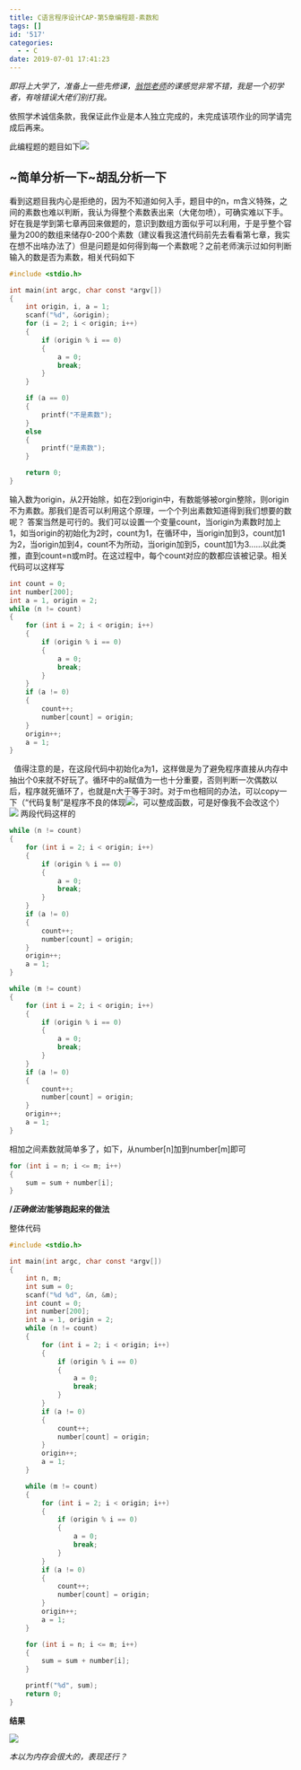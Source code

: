 ```yaml
---
title: C语言程序设计CAP-第5章编程题-素数和
tags: []
id: '517'
categories:
  - - C
date: 2019-07-01 17:41:23
---
```


_即将上大学了，准备上一些先修课，[翁恺老师](https://www.icourse163.org/u/wengkai)的课感觉非常不错，我是一个初学者，有啥错误大佬们别打我。_

依照学术诚信条款，我保证此作业是本人独立完成的，未完成该项作业的同学请完成后再来。

此编程题的题目如下![](https://wordpress-1253676827.file.myqcloud.com/wp-content/uploads/2019/07/TIM截图20190701163507.png)

## ~简单分析一下~胡乱分析一下

看到这题目我内心是拒绝的，因为不知道如何入手，题目中的n，m含义特殊，之间的素数也难以判断，我认为得整个素数表出来（大佬勿喷），可确实难以下手。好在我是学到第七章再回来做题的，意识到数组方面似乎可以利用，于是乎整个容量为200的数组来储存0-200个素数（建议看我这渣代码前先去看看第七章，我实在想不出啥办法了）但是问题是如何得到每一个素数呢？之前老师演示过如何判断输入的数是否为素数，相关代码如下

```c
#include <stdio.h>

int main(int argc, char const *argv[])
{
    int origin, i, a = 1;
    scanf("%d", &origin);
    for (i = 2; i < origin; i++)
    {
        if (origin % i == 0)
        {
            a = 0;
            break;
        }
    }

    if (a == 0)
    {
        printf("不是素数");
    }
    else
    {
        printf("是素数");
    }

    return 0;
}
```

输入数为origin，从2开始除，如在2到origin中，有数能够被orgin整除，则origin不为素数。那我们是否可以利用这个原理，一个个列出素数知道得到我们想要的数呢？ 答案当然是可行的。我们可以设置一个变量count，当origin为素数时加上1，如当origin的初始化为2时，count为1，在循环中，当origin加到3，count加1为2，当origin加到4，count不为所动，当origin加到5，count加1为3......以此类推，直到count=n或m时。在这过程中，每个count对应的数都应该被记录。相关代码可以这样写

```c
int count = 0;
int number[200];
int a = 1, origin = 2;
while (n != count)
{
    for (int i = 2; i < origin; i++)
    {
        if (origin % i == 0)
        {
            a = 0;
            break;
        }
    }
    if (a != 0)
    {
        count++;
        number[count] = origin;
    }
    origin++;
    a = 1;
}
```

  值得注意的是，在这段代码中初始化a为1，这样做是为了避免程序直接从内存中抽出个0来就不好玩了。循环中的a赋值为一也十分重要，否则判断一次偶数以后，程序就死循环了，也就是n大于等于3时。对于m也相同的办法，可以copy一下（“代码复制”是程序不良的体现![](https://wordpress-1253676827.file.myqcloud.com/wp-content/uploads/2019/07/5b6603441f7e1552.png)，可以整成函数，可是好像我不会改这个） ![](https://wordpress-1253676827.file.myqcloud.com/wp-content/uploads/2019/07/IMG20190701173034.jpg) 两段代码这样的

```c
while (n != count)
{
    for (int i = 2; i < origin; i++)
    {
        if (origin % i == 0)
        {
            a = 0;
            break;
        }
    }
    if (a != 0)
    {
        count++;
        number[count] = origin;
    }
    origin++;
    a = 1;
}

while (m != count)
{
    for (int i = 2; i < origin; i++)
    {
        if (origin % i == 0)
        {
            a = 0;
            break;
        }
    }
    if (a != 0)
    {
        count++;
        number[count] = origin;
    }
    origin++;
    a = 1;
}
```

相加之间素数就简单多了，如下，从number[n]加到number[m]即可

```c
for (int i = n; i <= m; i++)
{
    sum = sum + number[i];
}
```

**/*正确做法*/能够跑起来的做法**

整体代码

```c
#include <stdio.h>

int main(int argc, char const *argv[])
{
    int n, m;
    int sum = 0;
    scanf("%d %d", &n, &m);
    int count = 0;
    int number[200];
    int a = 1, origin = 2;
    while (n != count)
    {
        for (int i = 2; i < origin; i++)
        {
            if (origin % i == 0)
            {
                a = 0;
                break;
            }
        }
        if (a != 0)
        {
            count++;
            number[count] = origin;
        }
        origin++;
        a = 1;
    }

    while (m != count)
    {
        for (int i = 2; i < origin; i++)
        {
            if (origin % i == 0)
            {
                a = 0;
                break;
            }
        }
        if (a != 0)
        {
            count++;
            number[count] = origin;
        }
        origin++;
        a = 1;
    }

    for (int i = n; i <= m; i++)
    {
        sum = sum + number[i];
    }

    printf("%d", sum);
    return 0;
}
```

**结果**

![](https://wordpress-1253676827.file.myqcloud.com/wp-content/uploads/2019/07/TIM截图20190701173942.png)

_本以为内存会很大的，表现还行？_
